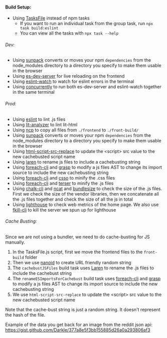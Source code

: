 #### Build Setup:

- Using [TasksFile](https://www.npmjs.com/package/tasksfile) instead of npm tasks
  - If you want to run an individual task from the group task, run `npx task build:eslint`
  - You can view all the tasks with `npx task --help`

###### Dev:

- Using [sunpack](https://www.npmjs.com/package/sunpack) converts or moves your npm `dependencies` from the node_modules directory to a directory you specify to make them usable in the browser
- Using [es-dev-server](https://www.npmjs.com/package/es-dev-server) for live reloading on the frontend
- Using [eslint-watch](https://www.npmjs.com/package/eslint-watch) to watch for eslint errors in the terminal
- Using [concurrently](https://www.npmjs.com/package/concurrently) to run both es-dev-server and eslint-watch together in the same terminal

###### Prod:

- Using [eslint](https://www.npmjs.com/package/eslint) to lint .js files
- Using [lit-analyzer](https://www.npmjs.com/package/lit-analyzer) to lint lit-html
- Using [ncp](https://www.npmjs.com/package/ncp) to copy all files from `./frontend` to `./front-build/`
- Using [sunpack](https://www.npmjs.com/package/sunpack) converts or moves your npm `dependencies` from the node_modules directory to a directory you specify to make them usable in the browser
- Using [html-script-src-replace](https://www.npmjs.com/package/html-script-src-replace) to update the &lt;script&gt; src value to the new cachebusted script name
- Using [laren](https://www.npmjs.com/package/laren) to rename js files to include a cachebusting string
- Using [foreach-cli](https://www.npmjs.com/package/foreach-cli) and [grasp](https://www.npmjs.com/package/grasp) to modify a js files AST to change its import source to include the new cachebusting string
- Using [foreach-cli](https://www.npmjs.com/package/foreach-cli) and [csso](https://www.npmjs.com/package/csso) to minify the .css files
- Using [foreach-cli](https://www.npmjs.com/package/foreach-cli) and [terser](https://www.npmjs.com/package/terser) to minify the .js files
- Using [chalk-cli](https://www.npmjs.com/package/chalk-cli) and [ncat](https://www.npmjs.com/package/ncat) and [bundlesize](https://www.npmjs.com/package/bundlesize) to check the size of the .js files. First we check the size of the vendor libraries, then we concatenate all the .js files together and check the size of all the js in total
- Using [lighthouse](https://www.npmjs.com/package/lighthouse) to check web metrics of the home page. We also use [fkill-cli](https://www.npmjs.com/package/fkill-cli) to kill the server we spun up for lighthouse

###### Cache Busting:

Since we are not using a bundler, we need to do cache-busting for JS manually.

1. In the TasksFile.js script, first we move the frontend files to the `front-build` folder
2. Then we use [nanoid](https://www.npmjs.com/package/nanoid) to create URL friendly random string
3. The `cachebustJSFiles` build task uses [Laren](https://www.npmjs.com/package/laren) to rename the .js files to include the cachebust string
4. The `renameESImportsForCachebust` build task uses [foreach-cli](https://www.npmjs.com/package/foreach-cli) and [grasp](https://www.npmjs.com/package/grasp) to modify a js files AST to change its import source to include the new cachebusting string
5. We use `html-script-src-replace` to update the &lt;script&gt; src value to the new cachebusted script name

Note that the cache-bust string is just a random string. It doesn't represent the hash of the file.

Example of the data you get back for an image from the reddit json api: https://gist.github.com/Darkle/377a8e5f3bb155885d26a0a293806af3
